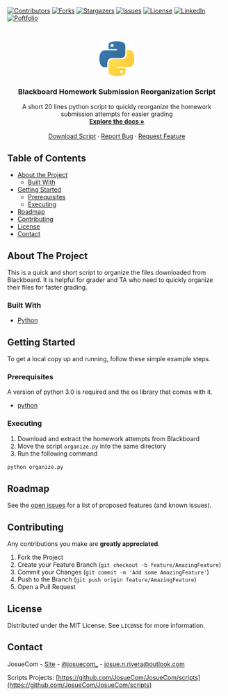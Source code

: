 
[![Contributors][contributors-shield]][contributors-url]
[![Forks][forks-shield]][forks-url]
[![Stargazers][stars-shield]][stars-url]
[![Issues][issues-shield]][issues-url]
[![License][license-shield]][license-url]
[![LinkedIn][linkedin-shield]][linkedin-url]
[![Poftfolio][website-shield]][website-url]



<!-- PROJECT LOGO -->
<br />
<p align="center">
  <a href="https://github.com/JosueCom/JosueCom/scripts/blackboard">
    <img src="images/logo.png" alt="Logo" width="80" height="80">
  </a>

  <h3 align="center">Blackboard Homework Submission Reorganization Script</h3>

  <p align="center">
    A short 20 lines python script to quickly reorganize the homework submission attempts for easier grading
    <br />
    <a href="https://github.com/JosueCom/JosueCom/blob/master/scripts/blackboard/README.md"><strong>Explore the docs »</strong></a>
    <br />
    <br />
    <a href="https://github.com/JosueCom/JosueCom/raw/master/scripts/blackboard/organize.py" download="organize">Download Script</a>
    ·
    <a href="https://github.com/JosueCom/JosueCom/issues">Report Bug</a>
    ·
    <a href="https://github.com/JosueCom/JosueCom/issues">Request Feature</a>
  </p>
</p>



<!-- TABLE OF CONTENTS -->
## Table of Contents

* [About the Project](#about-the-project)
  * [Built With](#built-with)
* [Getting Started](#getting-started)
  * [Prerequisites](#prerequisites)
  * [Executing](#executing)
* [Roadmap](#roadmap)
* [Contributing](#contributing)
* [License](#license)
* [Contact](#contact)



<!-- ABOUT THE PROJECT -->
## About The Project

This is a quick and short script to organize the files downloaded from Blackboard. It is helpful for grader and TA who need to quickly organize their files for faster grading.

### Built With
* [Python](https://python.org)

<!-- GETTING STARTED -->
## Getting Started

To get a local copy up and running, follow these simple example steps.

### Prerequisites

A version of python 3.0 is required and the os library that comes with it. 
* [python](https://www.python.org/downloads/)

### Executing

1. Download and extract the homework attempts from Blackboard
2. Move the script ``organize.py`` into the same directory
3. Run the following command
```sh
python organize.py
```


<!-- ROADMAP -->
## Roadmap

See the [open issues](https://github.com/JosueCom/JosueCom/issues) for a list of proposed features (and known issues).


<!-- CONTRIBUTING -->
## Contributing

Any contributions you make are **greatly appreciated**.

1. Fork the Project
2. Create your Feature Branch (`git checkout -b feature/AmazingFeature`)
3. Commit your Changes (`git commit -m 'Add some AmazingFeature'`)
4. Push to the Branch (`git push origin feature/AmazingFeature`)
5. Open a Pull Request



<!-- LICENSE -->
## License

Distributed under the MIT License. See `LICENSE` for more information.

<!-- CONTACT -->
## Contact

JosueCom - [Site](https://josuenrivera.site) - [@josuecom_](https://twitter.com/josuecom_) - josue.n.rivera@outlook.com

Scripts Projects: [https://github.com/JosueCom/JosueCom/scripts](https://github.com/JosueCom/JosueCom/scripts)


<!-- MARKDOWN LINKS & IMAGES -->
<!-- https://www.markdownguide.org/basic-syntax/#reference-style-links -->
[contributors-shield]: https://img.shields.io/github/contributors/JosueCom/JosueCom.svg?style=flat-square
[contributors-url]: https://github.com/JosueCom/JosueCom/graphs/contributors
[forks-shield]: https://img.shields.io/github/forks/JosueCom/JosueCom.svg?style=flat-square
[forks-url]: https://github.com/JosueCom/JosueCom/network/members
[stars-shield]: https://img.shields.io/github/stars/JosueCom/JosueCom.svg?style=flat-square
[stars-url]: https://github.com/JosueCom/JosueCom/stargazers
[issues-shield]: https://img.shields.io/github/issues/JosueCom/JosueCom.svg?style=flat-square
[issues-url]: https://github.com/JosueCom/JosueCom/issues
[license-shield]: https://img.shields.io/badge/license-MIT-green
[license-url]: https://github.com/JosueCom/JosueCom/blob/master/scripts/blackboard/LICENSE.txt
[linkedin-shield]: https://img.shields.io/badge/-LinkedIn-black.svg?style=flat-square&logo=linkedin&colorB=555
[linkedin-url]: https://www.linkedin.com/in/josue-n-rivera/
[website-shield]: https://img.shields.io/website?url=https%3A%2F%2Fjosuenrivera.site
[website-url]: https://josuenrivera.site
